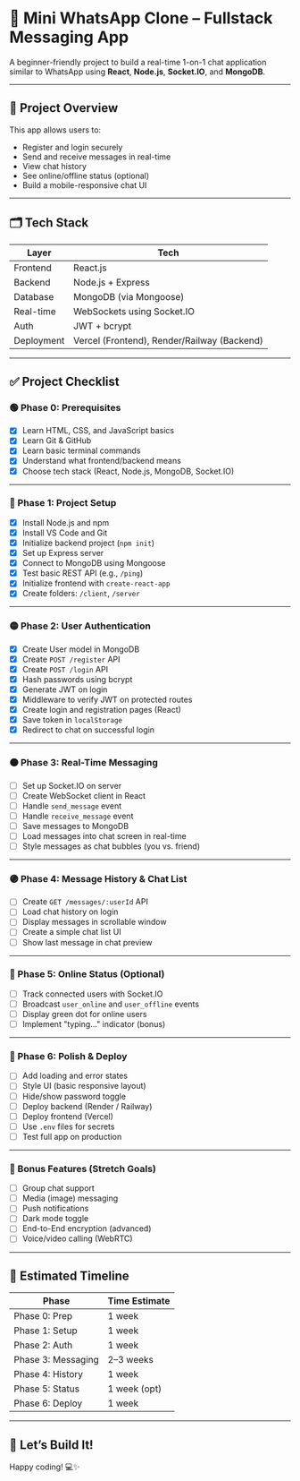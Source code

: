 # 📱 Mini WhatsApp Clone – Fullstack Messaging App

A beginner-friendly project to build a real-time 1-on-1 chat application similar to WhatsApp using **React**, **Node.js**, **Socket.IO**, and **MongoDB**.

---

## 📌 Project Overview

This app allows users to:
- Register and login securely
- Send and receive messages in real-time
- View chat history
- See online/offline status (optional)
- Build a mobile-responsive chat UI

---

## 🗂 Tech Stack

| Layer      | Tech                          |
|------------|-------------------------------|
| Frontend   | React.js                      |
| Backend    | Node.js + Express             |
| Database   | MongoDB (via Mongoose)        |
| Real-time  | WebSockets using Socket.IO    |
| Auth       | JWT + bcrypt                  |
| Deployment | Vercel (Frontend), Render/Railway (Backend) |

---

## ✅ Project Checklist

### 🟢 Phase 0: Prerequisites  
- [x] Learn HTML, CSS, and JavaScript basics  
- [x] Learn Git & GitHub  
- [x] Learn basic terminal commands  
- [x] Understand what frontend/backend means  
- [x] Choose tech stack (React, Node.js, MongoDB, Socket.IO)

---

### 🔵 Phase 1: Project Setup  
- [x] Install Node.js and npm  
- [x] Install VS Code and Git  
- [x] Initialize backend project (`npm init`)  
- [x] Set up Express server  
- [x] Connect to MongoDB using Mongoose  
- [x] Test basic REST API (e.g., `/ping`)  
- [x] Initialize frontend with `create-react-app`  
- [x] Create folders: `/client`, `/server`

---

### 🟡 Phase 2: User Authentication  
- [x] Create User model in MongoDB  
- [x] Create `POST /register` API  
- [x] Create `POST /login` API  
- [x] Hash passwords using bcrypt  
- [x] Generate JWT on login  
- [x] Middleware to verify JWT on protected routes  
- [x] Create login and registration pages (React)  
- [x] Save token in `localStorage`  
- [x] Redirect to chat on successful login

---

### 🟠 Phase 3: Real-Time Messaging  
- [ ] Set up Socket.IO on server  
- [ ] Create WebSocket client in React  
- [ ] Handle `send_message` event  
- [ ] Handle `receive_message` event  
- [ ] Save messages to MongoDB  
- [ ] Load messages into chat screen in real-time  
- [ ] Style messages as chat bubbles (you vs. friend)

---

### 🟣 Phase 4: Message History & Chat List  
- [ ] Create `GET /messages/:userId` API  
- [ ] Load chat history on login  
- [ ] Display messages in scrollable window  
- [ ] Create a simple chat list UI  
- [ ] Show last message in chat preview

---

### 🔴 Phase 5: Online Status (Optional)  
- [ ] Track connected users with Socket.IO  
- [ ] Broadcast `user_online` and `user_offline` events  
- [ ] Display green dot for online users  
- [ ] Implement "typing..." indicator (bonus)

---

### 🎁 Phase 6: Polish & Deploy  
- [ ] Add loading and error states  
- [ ] Style UI (basic responsive layout)  
- [ ] Hide/show password toggle  
- [ ] Deploy backend (Render / Railway)  
- [ ] Deploy frontend (Vercel)  
- [ ] Use `.env` files for secrets  
- [ ] Test full app on production

---

### 🌟 Bonus Features (Stretch Goals)  
- [ ] Group chat support  
- [ ] Media (image) messaging  
- [ ] Push notifications  
- [ ] Dark mode toggle  
- [ ] End-to-End encryption (advanced)  
- [ ] Voice/video calling (WebRTC)

---

## 📆 Estimated Timeline

| Phase               | Time Estimate |
|--------------------|---------------|
| Phase 0: Prep       | 1 week        |
| Phase 1: Setup      | 1 week        |
| Phase 2: Auth       | 1 week        |
| Phase 3: Messaging  | 2–3 weeks     |
| Phase 4: History    | 1 week        |
| Phase 5: Status     | 1 week (opt)  |
| Phase 6: Deploy     | 1 week        |

---

## 🚀 Let’s Build It!

Happy coding! 💻✨
